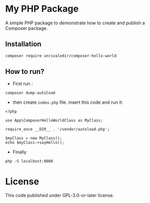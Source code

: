 # My PHP Package

A simple PHP package to demonstrate how to create and publish a Composer package.

## Installation

```bash
composer require unrivaledir/composer-hello-world
```

## How to run?

- First run :

`composer dump-autoload`

- then create `index.php` file. insert this code and run it:

```
<?php

use App\ComposerHelloWorldClass as MyClass;

require_once __DIR__ . '/vendor/autoload.php';

$myClass = new MyClass();
echo $myClass->sayHello();
```

- Finally

`php -S localhost:8000`

# License

This code published under GPL-3.0-or-later license.
